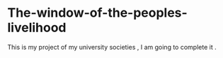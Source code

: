 The-window-of-the-peoples-livelihood
====================================

This is my project of my university societies , I am going to complete it .
